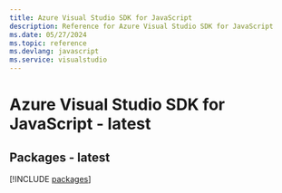 ```yaml
---
title: Azure Visual Studio SDK for JavaScript
description: Reference for Azure Visual Studio SDK for JavaScript
ms.date: 05/27/2024
ms.topic: reference
ms.devlang: javascript
ms.service: visualstudio
---
```

# Azure Visual Studio SDK for JavaScript - latest
## Packages - latest
[!INCLUDE [packages](visual-studio-index.md)]